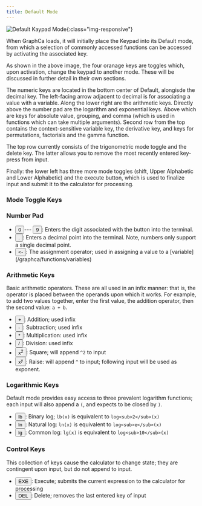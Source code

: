 ```yaml
---
title: Default Mode
---
```


![Default Kaypad Mode](/graphca/assets/img/keypad/default.png){:class="img-responsive"}

When GraphCa loads, it will initially place the Keypad into its Default mode, from which a selection of commonly accessed functions can be accessed by activating the associated key. 

As shown in the above image, the four oranage keys are toggles which, upon activation, change the keypad to another mode. These will be discussed in further detail in their own sections.

The numeric keys are located in the bottom center of Default, alongisde the decimal key. The left-facing arrow adjacent to decimal is for associating a value with a variable. Along the lower right are the arithmetic keys. Directly above the number pad are the logarithm and exponential keys. Above which are keys for absolute value, grouping, and comma (which is used in functions which can take multiple arguments). Second row from the top contains the context-sensitive variable key, the derivative key, and keys for permutations, factorials and the gamma function.

The top row currently consists of the trigonometric mode toggle and the delete key. The latter allows you to remove the most recently entered key-press from input.

Finally: the lower left has three more mode toggles (shift, Upper Alphabetic and Lower Alphabetic) and the execute button, which is used to finalize input and submit it to the calculator for processing.


### Mode Toggle Keys

### Number Pad

- <button class='normal'><span class='primary'><span>0</span></span></button>---
  <button class='normal'><span class='primary'><span>9</span></span></button>: Enters the digit associated with the button into the terminal.
- <button class='normal'>
    <span class='primary'>
      <span>.</span>
    </span>
  </button>: Enters a decimal point into the terminal. Note, numbers only support a single decimal point.
- <button class='normal'>
    <span class='primary'>
      <span>&lt;-</span>
    </span>
  </button>: The assignment operator; used in assigning a value to a [variable](/graphca/functions/variables)
  
### Arithmetic Keys

Basic arithmetic operators. These are all used in an infix manner: that is, the operator is placed between the operands upon which it works. For example, to add two values together, enter the first value, the addition operator, then the second value: `a + b`.

- <button class='normal'><span class='primary'><span>+</span></span></button>: Addition; used infix
- <button class='normal'><span class='primary'><span>-</span></span></button>: Subtraction; used infix
- <button class='normal'><span class='primary'><span>*</span></span></button>: Multiplication: used infix
- <button class='normal'><span class='primary'><span>/</span></span></button>: Division: used infix
- <button class='normal'><span class='primary'><span>x<sup>2</sup></span></span></button>: Square; will append `^2` to input
- <button class='normal'><span class='primary'><span>x<sup>y</sup></span></span></button>: Raise: will append `^` to input; following input will be used as exponent.

### Logarithmic Keys

Default mode provides easy access to three prevalent logarithm functions; each input will also append a `(`, and expects to be closed by `)`. 

- <button class='normal'><span class='primary'><span>lb</span></span></button>: Binary log; `lb(x)` is equivalent to `log<sub>2</sub>(x)`
- <button class='normal'><span class='primary'><span>ln</span></span></button>: Natural log: `ln(x)` is equivalent to `log<sub>e</sub>(x)`
- <button class='normal'><span class='primary'><span>lg</span></span></button>: Common log: `lg(x)` is equivalent to `log<sub>10</sub>(x)`

### Control Keys

This collection of keys cause the calculator to change state; they are contingent upon input, but do not append to input.

- <button class='normal'><span class='primary'><span>EXE</span></span></button>: Execute; submits the current expression to the calculator for processing
- <button class='normal'><span class='primary'><span>DEL</span></span></button>: Delete; removes the last entered key of input
